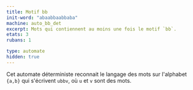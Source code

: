 ```yaml
---
title: Motif bb
init-word: "abaabbaabbaba"
machine: auto_bb_det
excerpt: Mots qui contiennent au moins une fois le motif `bb`.
etats: 3
rubans: 1

type: automate
hidden: true
---
```

Cet automate déterministe reconnait le langage des mots sur l'alphabet `{a,b}` qui s'écrivent `ubbv`, où `u` et `v` sont des mots.
